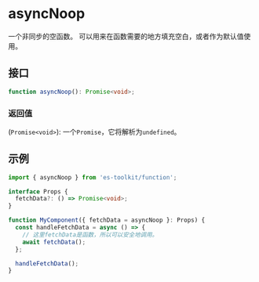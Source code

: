 # asyncNoop

一个非同步的空函数。 可以用来在函数需要的地方填充空白，或者作为默认值使用。

## 接口

```typescript
function asyncNoop(): Promise<void>;
```

### 返回值

(`Promise<void>`): 一个`Promise`，它将解析为`undefined`。

## 示例

```typescript
import { asyncNoop } from 'es-toolkit/function';

interface Props {
  fetchData?: () => Promise<void>;
}

function MyComponent({ fetchData = asyncNoop }: Props) {
  const handleFetchData = async () => {
    // 这里fetchData是函数，所以可以安全地调用。
    await fetchData();
  };

  handleFetchData();
}
```
